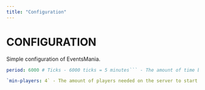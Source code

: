 ```yaml
---
title: "Configuration"
---
```


# CONFIGURATION
Simple configuration of EventsMania.

```yml
period: 6000 # Ticks - 6000 ticks = 5 minutes``` - The amount of time between automatic events gets triggered.

`min-players: 4` - The amount of players needed on the server to start an event.